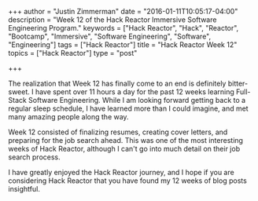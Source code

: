 +++
author = "Justin Zimmerman"
date = "2016-01-11T10:05:17-04:00"
description = "Week 12 of the Hack Reactor Immersive Software Engineering Program."
keywords = ["Hack Reactor", "Hack", "Reactor", "Bootcamp", "Immersive", "Software Engineering", "Software", "Engineering"]
tags = ["Hack Reactor"]
title = "Hack Reactor Week 12"
topics = ["Hack Reactor"]
type = "post"

+++

The realization that Week 12 has finally come to an end is definitely bitter-sweet. I have spent over 11 hours a day for the past 12 weeks learning Full-Stack Software Engineering. While I am looking forward getting back to a regular sleep schedule, I have learned more than I could imagine, and met many amazing people along the way.

Week 12 consisted of finalizing resumes, creating cover letters, and preparing for the job search ahead. This was one of the most interesting weeks of Hack Reactor, although I can't go into much detail on their job search process.

I have greatly enjoyed the Hack Reactor journey, and I hope if you are considering Hack Reactor that you have found my 12 weeks of blog posts insightful.
